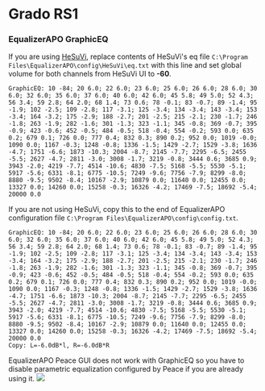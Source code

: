 # Grado RS1
### EqualizerAPO GraphicEQ
If you are using [HeSuVi](https://sourceforge.net/projects/hesuvi/), replace contents of HeSuVi's eq file `C:\Program Files\EqualizerAPO\config\HeSuVi\eq.txt` with this line and set global volume for both channels from HeSuVi UI to **-60**.
```
GraphicEQ: 10 -84; 20 6.0; 22 6.0; 23 6.0; 25 6.0; 26 6.0; 28 6.0; 30 6.0; 32 6.0; 35 6.0; 37 6.0; 40 6.0; 42 6.0; 45 5.8; 49 5.0; 52 4.3; 56 3.4; 59 2.8; 64 2.0; 68 1.4; 73 0.6; 78 -0.1; 83 -0.7; 89 -1.4; 95 -1.9; 102 -2.5; 109 -2.8; 117 -3.1; 125 -3.4; 134 -3.4; 143 -3.4; 153 -3.4; 164 -3.2; 175 -2.9; 188 -2.7; 201 -2.5; 215 -2.1; 230 -1.7; 246 -1.8; 263 -1.9; 282 -1.6; 301 -1.3; 323 -1.1; 345 -0.8; 369 -0.7; 395 -0.9; 423 -0.6; 452 -0.5; 484 -0.5; 518 -0.4; 554 -0.2; 593 0.0; 635 0.2; 679 0.1; 726 0.0; 777 0.4; 832 0.3; 890 0.2; 952 0.0; 1019 -0.0; 1090 0.0; 1167 -0.3; 1248 -0.8; 1336 -1.5; 1429 -2.7; 1529 -3.8; 1636 -4.7; 1751 -6.6; 1873 -10.3; 2004 -8.7; 2145 -7.7; 2295 -6.5; 2455 -5.5; 2627 -4.7; 2811 -3.0; 3008 -1.7; 3219 -0.8; 3444 0.6; 3685 0.9; 3943 -2.0; 4219 -7.7; 4514 -10.6; 4830 -7.5; 5168 -5.5; 5530 -5.1; 5917 -5.6; 6331 -8.1; 6775 -10.5; 7249 -9.6; 7756 -7.9; 8299 -8.0; 8880 -9.5; 9502 -8.4; 10167 -2.9; 10879 0.0; 11640 0.0; 12455 0.0; 13327 0.0; 14260 0.0; 15258 -0.3; 16326 -4.2; 17469 -7.5; 18692 -5.4; 20000 0.0
```
If you are not using HeSuVi, copy this to the end of EqualizerAPO configuration file `C:\Program Files\EqualizerAPO\config\config.txt`.
```
GraphicEQ: 10 -84; 20 6.0; 22 6.0; 23 6.0; 25 6.0; 26 6.0; 28 6.0; 30 6.0; 32 6.0; 35 6.0; 37 6.0; 40 6.0; 42 6.0; 45 5.8; 49 5.0; 52 4.3; 56 3.4; 59 2.8; 64 2.0; 68 1.4; 73 0.6; 78 -0.1; 83 -0.7; 89 -1.4; 95 -1.9; 102 -2.5; 109 -2.8; 117 -3.1; 125 -3.4; 134 -3.4; 143 -3.4; 153 -3.4; 164 -3.2; 175 -2.9; 188 -2.7; 201 -2.5; 215 -2.1; 230 -1.7; 246 -1.8; 263 -1.9; 282 -1.6; 301 -1.3; 323 -1.1; 345 -0.8; 369 -0.7; 395 -0.9; 423 -0.6; 452 -0.5; 484 -0.5; 518 -0.4; 554 -0.2; 593 0.0; 635 0.2; 679 0.1; 726 0.0; 777 0.4; 832 0.3; 890 0.2; 952 0.0; 1019 -0.0; 1090 0.0; 1167 -0.3; 1248 -0.8; 1336 -1.5; 1429 -2.7; 1529 -3.8; 1636 -4.7; 1751 -6.6; 1873 -10.3; 2004 -8.7; 2145 -7.7; 2295 -6.5; 2455 -5.5; 2627 -4.7; 2811 -3.0; 3008 -1.7; 3219 -0.8; 3444 0.6; 3685 0.9; 3943 -2.0; 4219 -7.7; 4514 -10.6; 4830 -7.5; 5168 -5.5; 5530 -5.1; 5917 -5.6; 6331 -8.1; 6775 -10.5; 7249 -9.6; 7756 -7.9; 8299 -8.0; 8880 -9.5; 9502 -8.4; 10167 -2.9; 10879 0.0; 11640 0.0; 12455 0.0; 13327 0.0; 14260 0.0; 15258 -0.3; 16326 -4.2; 17469 -7.5; 18692 -5.4; 20000 0.0
Copy: L=-6.0dB*l, R=-6.0dB*R
```
EqualizerAPO Peace GUI does not work with GraphicEQ so you have to disable parametric equalization configured by Peace if you are already using it.
![](https://raw.githubusercontent.com/jaakkopasanen/AutoEq/master/results/SBAF-Serious/innerfidelity/onear/Grado%20RS1/Grado%20RS1.png)
